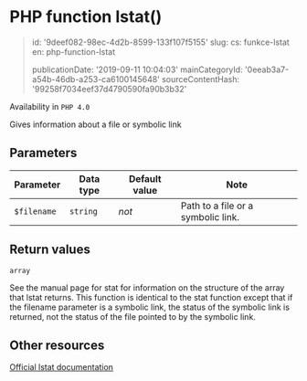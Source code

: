 PHP function lstat()
====================

> id: '9deef082-98ec-4d2b-8599-133f107f5155'
> slug:
> 	cs: funkce-lstat
> 	en: php-function-lstat
> 
> publicationDate: '2019-09-11 10:04:03'
> mainCategoryId: '0eeab3a7-a54b-46db-a253-ca6100145648'
> sourceContentHash: '99258f7034eef37d4790590fa90b3b32'

Availability in `PHP 4.0`

Gives information about a file or symbolic link


Parameters
--------------

| Parameter | Data type | Default value | Note |
|-----|-----|-----|-----|
| `$filename` | `string` | *not* | Path to a file or a symbolic link. |


Return values
----------------

`array`

See the manual page for stat for information on
the structure of the array that lstat returns.
This function is identical to the stat function
except that if the filename parameter is a symbolic
link, the status of the symbolic link is returned, not the status of the
file pointed to by the symbolic link.

Other resources
------------

[Official lstat documentation](https://www.php.net/manual/en/function.lstat.php)
